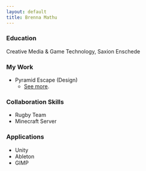 ```yaml
---
layout: default
title: Brenna Mathu
---
```


### Education
Creative Media & Game Technology, Saxion Enschede

### My Work
- Pyramid Escape (Design)
  - [See more](./designFundamentals.html).

### Collaboration Skills
- Rugby Team
- Minecraft Server

### Applications
- Unity
- Ableton
- GIMP
